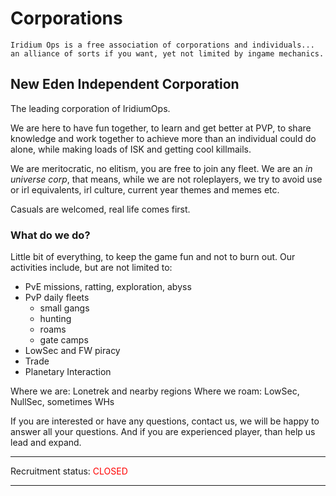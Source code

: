 # Corporations

```
Iridium Ops is a free association of corporations and individuals... an alliance of sorts if you want, yet not limited by ingame mechanics.
```

## New Eden Independent Corporation

The leading corporation of IridiumOps.

We are here to have fun together, to learn and get better at PVP, to share knowledge and work together to achieve more than an individual could do alone, while making loads of ISK and getting cool killmails.

We are meritocratic, no elitism, you are free to join any fleet. We are an *in universe corp*, that means, while we are not roleplayers, we try to avoid use or irl equivalents, irl culture, current year themes and memes etc.

Casuals are welcomed, real life comes first.

### What do we do?

Little bit of everything, to keep the game fun and not to burn out. Our activities include, but are not limited to:

- PvE missions, ratting, exploration, abyss
- PvP daily fleets
   - small gangs
   - hunting
   - roams
   - gate camps
- LowSec and FW piracy
- Trade
- Planetary Interaction

Where we are: Lonetrek and nearby regions
Where we roam: LowSec, NullSec, sometimes WHs

If you are interested or have any questions, contact us, we will be happy to answer all your questions.
And if you are experienced player, than help us lead and expand.

------

Recruitment status: <span style="color:red;">CLOSED</span>

------

